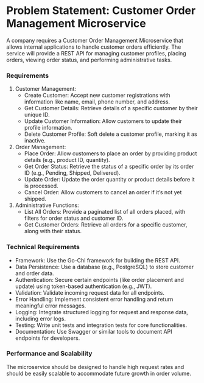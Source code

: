 # Problem Statement: Customer Order Management Microservice
A company requires a Customer Order Management Microservice that allows internal applications to handle customer orders efficiently. The service will provide a REST API for managing customer profiles, placing orders, viewing order status, and performing administrative tasks.

### Requirements

1. Customer Management:
    - Create Customer: Accept new customer registrations with information like name, email, phone number, and address.
    - Get Customer Details: Retrieve details of a specific customer by their unique ID.
    - Update Customer Information: Allow customers to update their profile information.
    - Delete Customer Profile: Soft delete a customer profile, marking it as inactive.
2. Order Management:
    - Place Order: Allow customers to place an order by providing product details (e.g., product ID, quantity).
    - Get Order Status: Retrieve the status of a specific order by its order ID (e.g., Pending, Shipped, Delivered).
    - Update Order: Update the order quantity or product details before it is processed.
    - Cancel Order: Allow customers to cancel an order if it’s not yet shipped.
3. Administrative Functions:
    - List All Orders: Provide a paginated list of all orders placed, with filters for order status and customer ID.
    - Get Customer Orders: Retrieve all orders for a specific customer, along with their status.

### Technical Requirements

- Framework: Use the Go-Chi framework for building the REST API.
- Data Persistence: Use a database (e.g., PostgreSQL) to store customer and order data.
- Authentication: Secure certain endpoints (like order placement and update) using token-based authentication (e.g., JWT).
- Validation: Validate incoming request data for all endpoints.
- Error Handling: Implement consistent error handling and return meaningful error messages.
- Logging: Integrate structured logging for request and response data, including error logs.
- Testing: Write unit tests and integration tests for core functionalities.
- Documentation: Use Swagger or similar tools to document API endpoints for developers.

### Performance and Scalability

The microservice should be designed to handle high request rates and should be easily scalable to accommodate future growth in order volume.